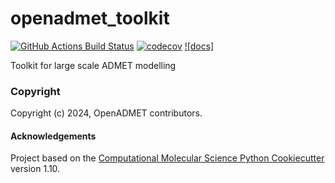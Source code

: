 openadmet_toolkit
==============================
[//]: # (Badges)
[![GitHub Actions Build Status](https://github.com/OpenADMET/openadmet_toolkit/workflows/CI/badge.svg)](https://github.com/OpenADMET/openadmet_toolkit/actions?query=workflow%3ACI)
[![codecov](https://codecov.io/gh/OpenADMET/openadmet_toolkit/branch/main/graph/badge.svg)](https://codecov.io/gh/OpenADMET/openadmet_toolkit/branch/main)
[![docs]](https://openadmet-toolkit.readthedocs.io/en/latest/)


Toolkit for large scale ADMET modelling

### Copyright

Copyright (c) 2024, OpenADMET contributors.


#### Acknowledgements

Project based on the
[Computational Molecular Science Python Cookiecutter](https://github.com/molssi/cookiecutter-cms) version 1.10.
